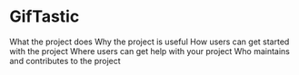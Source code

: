 # GifTastic
What the project does
Why the project is useful
How users can get started with the project
Where users can get help with your project
Who maintains and contributes to the project
